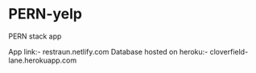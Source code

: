 # PERN-yelp
PERN stack app

App link:- restraun.netlify.com
Database hosted on heroku:- cloverfield-lane.herokuapp.com
